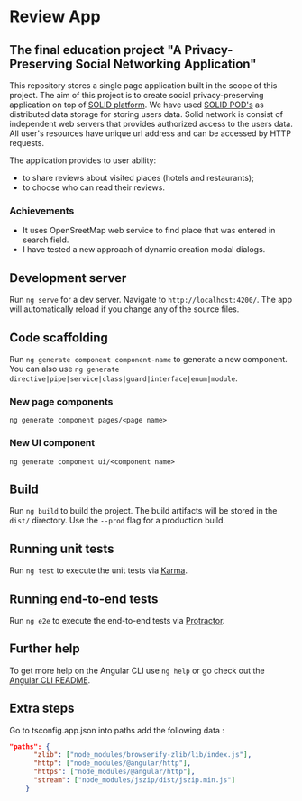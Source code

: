 # Review App

## The final education project "A Privacy-Preserving Social Networking Application"

This repository stores a single page application built in the scope of this project. The aim of this project is to create social privacy-preserving application on top of [SOLID platform](https://solid.mit.edu/). We have used [SOLID POD's](https://solid.inrupt.com/get-a-solid-pod) as distributed data storage for storing users data. Solid network is consist of independent web servers that provides authorized access to the users data. All user's resources have unique url address and can be accessed by HTTP requests.  

The application provides to user ability:
- to share reviews about visited places (hotels and restaurants);
- to choose who can read their reviews. 

### Achievements
- It uses OpenSreetMap web service to find place that was entered in search field.
- I have tested a new approach of dynamic creation modal dialogs.


## Development server

Run `ng serve` for a dev server. Navigate to `http://localhost:4200/`. The app will automatically reload if you change any of the source files.

## Code scaffolding

Run `ng generate component component-name` to generate a new component. You can also use `ng generate directive|pipe|service|class|guard|interface|enum|module`.

### New page components

`ng generate component pages/<page name>`

### New UI component

`ng generate component ui/<component name>`

## Build

Run `ng build` to build the project. The build artifacts will be stored in the `dist/` directory. Use the `--prod` flag for a production build.

## Running unit tests

Run `ng test` to execute the unit tests via [Karma](https://karma-runner.github.io).

## Running end-to-end tests

Run `ng e2e` to execute the end-to-end tests via [Protractor](http://www.protractortest.org/).

## Further help

To get more help on the Angular CLI use `ng help` or go check out the [Angular CLI README](https://github.com/angular/angular-cli/blob/master/README.md).

## Extra steps

Go to tsconfig.app.json into paths add the following data : 
``` json
"paths": {
      "zlib": ["node_modules/browserify-zlib/lib/index.js"],
      "http": ["node_modules/@angular/http"],
      "https": ["node_modules/@angular/http"],
      "stream": ["node_modules/jszip/dist/jszip.min.js"]
    }
```
